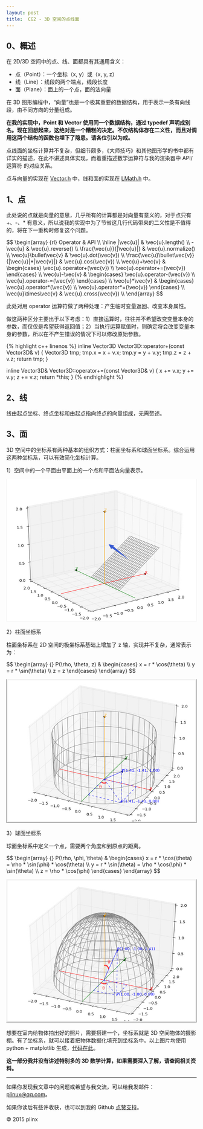 ```yaml
---
layout:	post
title:	CG2 - 3D 空间的点线面
---
```


## 0、概述 ##

在 2D/3D 空间中的点、线、面都具有其通用含义：

- 点（Point）：一个坐标（x, y）或（x, y, z）
- 线（Line）：线段的两个端点，线段长度
- 面（Plane）：面上的一个点，面的法向量

在 3D 图形编程中，“向量”也是一个极其重要的数据结构，用于表示一条有向线段，由不同方向的分量组成。

**在我的实现中，Point 和 Vector 使用同一个数据结构，通过 typedef 声明成别名。现在回想起来，这绝对是一个糟糕的决定。不仅结构体存在二义性，而且对调用这两个结构的函数也埋下了隐患。请各位引以为戒。**

点线面的坐标计算并不复杂，但细节颇多，《大师技巧》和其他图形学的书中都有详实的描述，在此不讲述具体实现，而着重描述数学运算符与我的渲染器中 API/运算符 的对应关系。

点与向量的实现在 [Vector.h](https://github.com/plinx/CG/blob/master/Raterization/Raterization/inc/Vector.h) 中，线和面的实现在 [LMath.h](https://github.com/plinx/CG/blob/master/Raterization/Raterization/inc/LMath.h) 中。

## 1、点 ##

此处说的点就是向量的意思，几乎所有的计算都是对向量有意义的，对于点只有 +、-、* 有意义，所以说我的实现中为了节省这几行代码带来的二义性是不值得的，将在下一重构时修复这个问题。

<p>
$$
\begin{array} {rl}
Operator & API \\
\hline 
|\vec{u}| & \vec{u}.length() \\
-\vec{u} & \vec{u}.reverse() \\
\frac{\vec{u}}{|\vec{u}|} & \vec{u}.normalize() \\
\vec{u}\bullet\vec{v} & \vec{u}.dot(\vec{v}) \\
\frac{\vec{u}\bullet\vec{v}}{|\vec{u}|*|\vec{v}|} &
\vec{u}.cos(\vec{v}) \\
\vec{u}+\vec{v} & \begin{cases}
    \vec{u}.operator+(\vec{v}) \\
    \vec{u}.operator+=(\vec{v})
\end{cases} \\
\vec{u}-\vec{v} & \begin{cases}
    \vec{u}.operator-(\vec{v}) \\
    \vec{u}.operator-=(\vec{v})
\end{cases} \\
\vec{u}*\vec{v} & \begin{cases}
    \vec{u}.operator*(\vec{v}) \\
    \vec{u}.operator*=(\vec{v})
\end{cases} \\
\vec{u}\times\vec{v} & \vec{u}.cross(\vec{v}) \\
\end{array}
$$
</p>

此处对用 operator 运算符做了两种处理：产生临时变量返回、改变本身属性。

做这两种区分主要出于以下考虑：1）直接运算时，往往并不希望改变变量本身的参数，而仅仅是希望获得返回值；2）当执行运算赋值时，则确定将会改变变量本身的参数，所以在不产生错误的情况下可以修改原始参数。 

 
{% highlight c++ linenos %}
inline Vector3D Vector3D::operator+(const Vector3D& v)
{
    Vector3D tmp;
    tmp.x = x + v.x; tmp.y = y + v.y; tmp.z = z + v.z;
    return tmp;
}

inline Vector3D& Vector3D::operator+=(const Vector3D& v) 
{ 
    x += v.x; y += v.y; z += v.z; 
    return *this; 
}
{% endhighlight %}

## 2、线 ##
线由起点坐标、终点坐标和由起点指向终点的向量组成，无需赘述。

## 3、面 ##
3D 空间中的坐标系有两种基本的组织方式：柱面坐标系和球面坐标系。综合运用这两种坐标系，可以有效简化坐标计算。

1）空间中的一个平面由平面上的一个点和平面法向量表示。

![plane](/img/cg/plane.jpg)

2）柱面坐标系

柱面坐标系在 2D 空间的极坐标系基础上增加了 z 轴，实现并不复杂，通常表示为：

<p>
$$
\begin{array} {}
P(\rho, \theta, z) &
\begin{cases}
x = r * \cos(\theta) \\
y = r * \sin(\theta) \\
z = z
\end{cases}
\end{array}
$$
</p>

![spherical](/img/cg/spherical.jpg)

3）球面坐标系

球面坐标系中定义一个点，需要两个角度和到原点的距离。

<p>
$$
\begin{array} {}
P(\rho, \phi, \theta) &
\begin{cases}
x = r * \cos(\theta) = \rho * \sin(\phi) * \cos(\theta) \\
y = r * \sin(\theta) = \rho * \cos(\phi) * \sin(\theta) \\
z = \rho * \cos(\phi)
\end{cases}
\end{array}
$$
</p>

![cylindrical](/img/cg/cylindrical.jpg)

想要在室内给物体拍出好的照片，需要搭建一个，坐标系就是 3D 空间物体的摄影棚。有了坐标系，就可以接着把物体数据化填充到坐标系中。以上图片均使用 python + matplotlib 生成，[代码在此](https://github.com/plinx/CodePractices/blob/master/Python/matcg.py)。

**这一部分我并没有讲述特别多的 3D 数学计算，如果需要深入了解，请查阅相关资料。**

----------

如果你发现我文章中的问题或希望与我交流，可以给我发邮件：[plinux@qq.com](mailto:plinux@qq.com)。

如果你读后有些许收获，也可以到我的 Github [点赞支持](https://github.com/plinx)。

&copy; 2015 plinx
